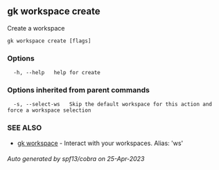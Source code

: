## gk workspace create

Create a workspace

```
gk workspace create [flags]
```

### Options

```
  -h, --help   help for create
```

### Options inherited from parent commands

```
  -s, --select-ws   Skip the default workspace for this action and force a workspace selection
```

### SEE ALSO

* [gk workspace](gk_workspace.md)	 - Interact with your workspaces. Alias: 'ws'

###### Auto generated by spf13/cobra on 25-Apr-2023
